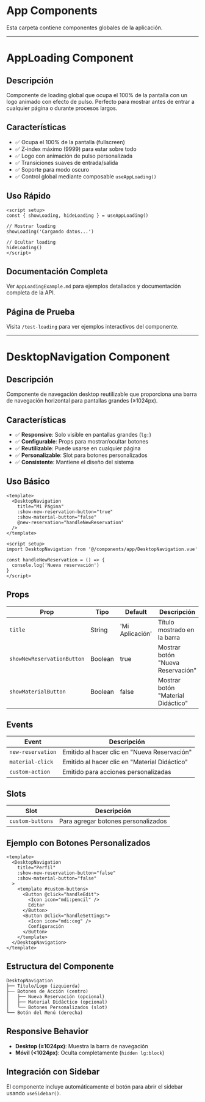 # App Components

Esta carpeta contiene componentes globales de la aplicación.

---

# AppLoading Component

## Descripción
Componente de loading global que ocupa el 100% de la pantalla con un logo animado con efecto de pulso. Perfecto para mostrar antes de entrar a cualquier página o durante procesos largos.

## Características
- ✅ Ocupa el 100% de la pantalla (fullscreen)
- ✅ Z-index máximo (9999) para estar sobre todo
- ✅ Logo con animación de pulso personalizada
- ✅ Transiciones suaves de entrada/salida
- ✅ Soporte para modo oscuro
- ✅ Control global mediante composable `useAppLoading()`

## Uso Rápido

```vue
<script setup>
const { showLoading, hideLoading } = useAppLoading()

// Mostrar loading
showLoading('Cargando datos...')

// Ocultar loading
hideLoading()
</script>
```

## Documentación Completa
Ver `AppLoadingExample.md` para ejemplos detallados y documentación completa de la API.

## Página de Prueba
Visita `/test-loading` para ver ejemplos interactivos del componente.

---

# DesktopNavigation Component

## Descripción
Componente de navegación desktop reutilizable que proporciona una barra de navegación horizontal para pantallas grandes (≥1024px).

## Características
- ✅ **Responsive**: Solo visible en pantallas grandes (`lg:`)
- ✅ **Configurable**: Props para mostrar/ocultar botones
- ✅ **Reutilizable**: Puede usarse en cualquier página
- ✅ **Personalizable**: Slot para botones personalizados
- ✅ **Consistente**: Mantiene el diseño del sistema

## Uso Básico

```vue
<template>
  <DesktopNavigation 
    title="Mi Página"
    :show-new-reservation-button="true"
    :show-material-button="false"
    @new-reservation="handleNewReservation"
  />
</template>

<script setup>
import DesktopNavigation from '@/components/app/DesktopNavigation.vue'

const handleNewReservation = () => {
  console.log('Nueva reservación')
}
</script>
```

## Props

| Prop | Tipo | Default | Descripción |
|------|------|---------|-------------|
| `title` | String | 'Mi Aplicación' | Título mostrado en la barra |
| `showNewReservationButton` | Boolean | true | Mostrar botón "Nueva Reservación" |
| `showMaterialButton` | Boolean | false | Mostrar botón "Material Didáctico" |

## Events

| Event | Descripción |
|-------|-------------|
| `new-reservation` | Emitido al hacer clic en "Nueva Reservación" |
| `material-click` | Emitido al hacer clic en "Material Didáctico" |
| `custom-action` | Emitido para acciones personalizadas |

## Slots

| Slot | Descripción |
|------|-------------|
| `custom-buttons` | Para agregar botones personalizados |

## Ejemplo con Botones Personalizados

```vue
<template>
  <DesktopNavigation 
    title="Perfil"
    :show-new-reservation-button="false"
    :show-material-button="false"
  >
    <template #custom-buttons>
      <Button @click="handleEdit">
        <Icon icon="mdi:pencil" />
        Editar
      </Button>
      <Button @click="handleSettings">
        <Icon icon="mdi:cog" />
        Configuración
      </Button>
    </template>
  </DesktopNavigation>
</template>
```

## Estructura del Componente

```
DesktopNavigation
├── Título/Logo (izquierda)
├── Botones de Acción (centro)
│   ├── Nueva Reservación (opcional)
│   ├── Material Didáctico (opcional)
│   └── Botones Personalizados (slot)
└── Botón del Menú (derecha)
```

## Responsive Behavior

- **Desktop (≥1024px)**: Muestra la barra de navegación
- **Móvil (<1024px)**: Oculta completamente (`hidden lg:block`)

## Integración con Sidebar

El componente incluye automáticamente el botón para abrir el sidebar usando `useSidebar()`.
